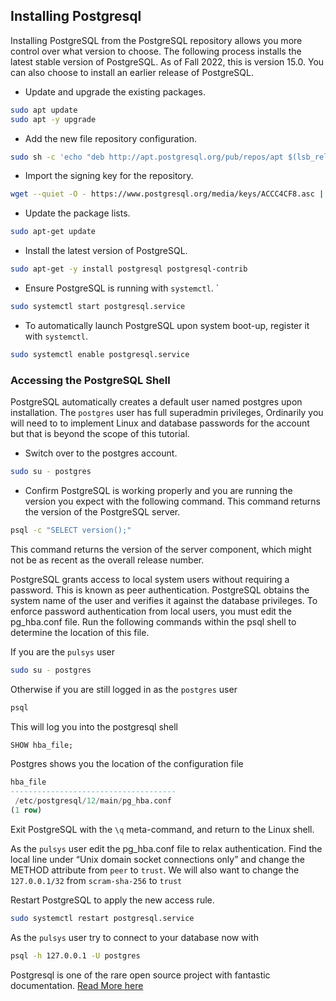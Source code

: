 ## Installing Postgresql

Installing PostgreSQL from the PostgreSQL repository allows you more control over what version to choose. The following process installs the latest stable version of PostgreSQL. As of Fall 2022, this is version 15.0. You can also choose to install an earlier release of PostgreSQL.

  * Update and upgrade the existing packages.
  
  ```bash
  sudo apt update
  sudo apt -y upgrade
  ```

  * Add the new file repository configuration. 
  
  ```bash
  sudo sh -c 'echo "deb http://apt.postgresql.org/pub/repos/apt $(lsb_release -cs)-pgdg main" > /etc/apt/sources.list.d/pgdg.list'
  ```

  * Import the signing key for the repository.
  
  ```bash
  wget --quiet -O - https://www.postgresql.org/media/keys/ACCC4CF8.asc | sudo apt-key add -
  ```

  * Update the package lists.

 ```bash
 sudo apt-get update
 ```

  * Install the latest version of PostgreSQL.
  
```bash
sudo apt-get -y install postgresql postgresql-contrib
```

  * Ensure PostgreSQL is running with `systemctl`.
`
```bash
sudo systemctl start postgresql.service
```

  * To automatically launch PostgreSQL upon system boot-up, register it with `systemctl`.

```bash
sudo systemctl enable postgresql.service
```

### Accessing the PostgreSQL Shell

PostgreSQL automatically creates a default user named postgres upon installation. The `postgres` user has full superadmin privileges, Ordinarily you will need to to implement Linux and database passwords for the account but that is beyond the scope of this tutorial.

  * Switch over to the postgres account.
  
```bash
sudo su - postgres
```

  * Confirm PostgreSQL is working properly and you are running the version you expect with the following command. This command returns the version of the PostgreSQL server.

```bash
psql -c "SELECT version();"
```

This command returns the version of the server component, which might not be as recent as the overall release number.

PostgreSQL grants access to local system users without requiring a password. This is known as peer authentication. PostgreSQL obtains the system name of the user and verifies it against the database privileges. To enforce password authentication from local users, you must edit the pg_hba.conf file. Run the following commands within the psql shell to determine the location of this file.

If you are the `pulsys` user

```bash
sudo su - postgres
```
Otherwise if you are still logged in as the `postgres` user

```bash
psql
```
This will log you into the postgresql shell

```sql
SHOW hba_file;
```

Postgres shows you the location of the configuration file

```sql
hba_file
-------------------------------------
 /etc/postgresql/12/main/pg_hba.conf
(1 row)
```
Exit PostgreSQL with the `\q` meta-command, and return to the Linux shell.

As the `pulsys` user edit the pg_hba.conf file to relax authentication. Find the local line under “Unix domain socket connections only” and change the METHOD attribute from `peer` to `trust`. We will also want to change the `127.0.0.1/32` from `scram-sha-256` to `trust` 

Restart PostgreSQL to apply the new access rule.

```bash
sudo systemctl restart postgresql.service
```

As the `pulsys` user try to connect to your database now with 

```bash
psql -h 127.0.0.1 -U postgres
```

Postgresql is one of the rare open source project with fantastic documentation. [Read More here](https://www.postgresql.org/docs/14/tutorial.html) 
